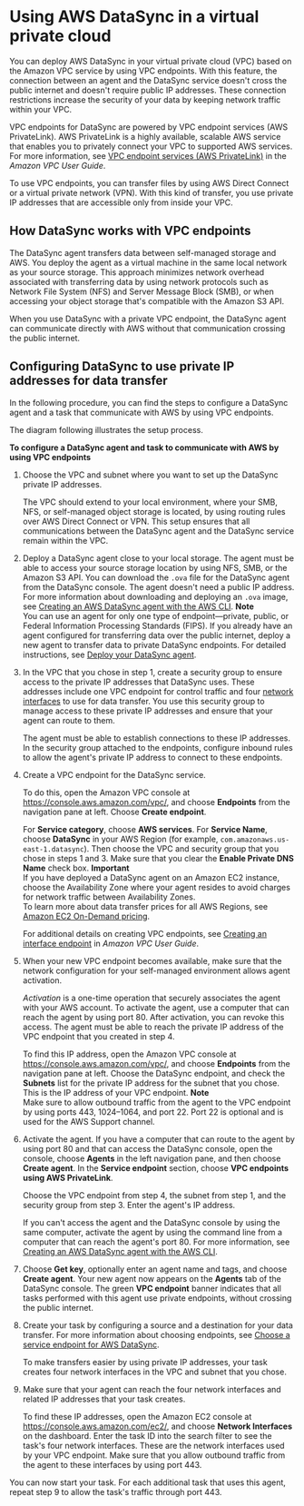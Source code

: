 # Using AWS DataSync in a virtual private cloud<a name="datasync-in-vpc"></a>

You can deploy AWS DataSync in your virtual private cloud \(VPC\) based on the Amazon VPC service by using VPC endpoints\. With this feature, the connection between an agent and the DataSync service doesn't cross the public internet and doesn't require public IP addresses\. These connection restrictions increase the security of your data by keeping network traffic within your VPC\. 

VPC endpoints for DataSync are powered by VPC endpoint services \(AWS PrivateLink\)\. AWS PrivateLink is a highly available, scalable AWS service that enables you to privately connect your VPC to supported AWS services\. For more information, see [VPC endpoint services \(AWS PrivateLink\)](https://docs.aws.amazon.com/vpc/latest/userguide/endpoint-service.html) in the *Amazon VPC User Guide*\. 

To use VPC endpoints, you can transfer files by using AWS Direct Connect or a virtual private network \(VPN\)\. With this kind of transfer, you use private IP addresses that are accessible only from inside your VPC\. 

## How DataSync works with VPC endpoints<a name="working-with-endpoints"></a>

The DataSync agent transfers data between self\-managed storage and AWS\. You deploy the agent as a virtual machine in the same local network as your source storage\. This approach minimizes network overhead associated with transferring data by using network protocols such as Network File System \(NFS\) and Server Message Block \(SMB\), or when accessing your object storage that's compatible with the Amazon S3 API\. 

When you use DataSync with a private VPC endpoint, the DataSync agent can communicate directly with AWS without that communication crossing the public internet\. 

## Configuring DataSync to use private IP addresses for data transfer<a name="create-agent-steps-vpc"></a>

In the following procedure, you can find the steps to configure a DataSync agent and a task that communicate with AWS by using VPC endpoints\. 

 The diagram following illustrates the setup process\. 







**To configure a DataSync agent and task to communicate with AWS by using VPC endpoints**

1. Choose the VPC and subnet where you want to set up the DataSync private IP addresses\. 

   The VPC should extend to your local environment, where your SMB, NFS, or self\-managed object storage is located, by using routing rules over AWS Direct Connect or VPN\. This setup ensures that all communications between the DataSync agent and the DataSync service remain within the VPC\. 

1. Deploy a DataSync agent close to your local storage\. The agent must be able to access your source storage location by using NFS, SMB, or the Amazon S3 API\. You can download the `.ova` file for the DataSync agent from the DataSync console\. The agent doesn't need a public IP address\. For more information about downloading and deploying an `.ova` image, see [Creating an AWS DataSync agent with the AWS CLI](create-agent-cli.md)\. 
**Note**  
You can use an agent for only one type of endpoint—private, public, or Federal Information Processing Standards \(FIPS\)\. If you already have an agent configured for transferring data over the public internet, deploy a new agent to transfer data to private DataSync endpoints\. For detailed instructions, see [Deploy your DataSync agent](deploy-agents.md)\. 

1. In the VPC that you chose in step 1, create a security group to ensure access to the private IP addresses that DataSync uses\. These addresses include one VPC endpoint for control traffic and four [network interfaces](datasync-network.md#required-network-interfaces) to use for data transfer\. You use this security group to manage access to these private IP addresses and ensure that your agent can route to them\. 

   The agent must be able to establish connections to these IP addresses\. In the security group attached to the endpoints, configure inbound rules to allow the agent's private IP address to connect to these endpoints\. 

1. Create a VPC endpoint for the DataSync service\. 

   To do this, open the Amazon VPC console at [https://console\.aws\.amazon\.com/vpc/](https://console.aws.amazon.com/vpc/), and choose **Endpoints** from the navigation pane at left\. Choose **Create endpoint**\. 

   For **Service category**, choose **AWS services**\. For **Service Name**, choose **DataSync** in your AWS Region \(for example, `com.amazonaws.us-east-1.datasync`\)\. Then choose the VPC and security group that you chose in steps 1 and 3\. Make sure that you clear the **Enable Private DNS Name** check box\. 
**Important**  
If you have deployed a DataSync agent on an Amazon EC2 instance, choose the Availability Zone where your agent resides to avoid charges for network traffic between Availability Zones\.  
To learn more about data transfer prices for all AWS Regions, see [Amazon EC2 On\-Demand pricing](http://aws.amazon.com/ec2/pricing/on-demand/)\. 

   For additional details on creating VPC endpoints, see [Creating an interface endpoint](https://docs.aws.amazon.com/vpc/latest/userguide/vpce-interface.html#create-interface-endpoint) in *Amazon VPC User Guide*\.

1. When your new VPC endpoint becomes available, make sure that the network configuration for your self\-managed environment allows agent activation\. 

   *Activation* is a one\-time operation that securely associates the agent with your AWS account\. To activate the agent, use a computer that can reach the agent by using port 80\. After activation, you can revoke this access\. The agent must be able to reach the private IP address of the VPC endpoint that you created in step 4\. 

   To find this IP address, open the Amazon VPC console at [https://console\.aws\.amazon\.com/vpc/](https://console.aws.amazon.com/vpc/), and choose **Endpoints** from the navigation pane at left\. Choose the DataSync endpoint, and check the **Subnets** list for the private IP address for the subnet that you chose\. This is the IP address of your VPC endpoint\. 
**Note**  
Make sure to allow outbound traffic from the agent to the VPC endpoint by using ports 443, 1024–1064, and port 22\. Port 22 is optional and is used for the AWS Support channel\. 

1. Activate the agent\. If you have a computer that can route to the agent by using port 80 and that can access the DataSync console, open the console, choose **Agents** in the left navigation pane, and then choose **Create agent**\. In the **Service endpoint** section, choose **VPC endpoints using AWS PrivateLink**\. 

    Choose the VPC endpoint from step 4, the subnet from step 1, and the security group from step 3\. Enter the agent's IP address\. 

   If you can't access the agent and the DataSync console by using the same computer, activate the agent by using the command line from a computer that can reach the agent's port 80\. For more information, see [Creating an AWS DataSync agent with the AWS CLI](create-agent-cli.md)\. 

1. Choose **Get key**, optionally enter an agent name and tags, and choose **Create agent**\. Your new agent now appears on the **Agents** tab of the DataSync console\. The green **VPC endpoint** banner indicates that all tasks performed with this agent use private endpoints, without crossing the public internet\. 

1. Create your task by configuring a source and a destination for your data transfer\. For more information about choosing endpoints, see [Choose a service endpoint for AWS DataSync](choose-service-endpoint.md)\. 

   To make transfers easier by using private IP addresses, your task creates four network interfaces in the VPC and subnet that you chose\.

1. Make sure that your agent can reach the four network interfaces and related IP addresses that your task creates\.

   To find these IP addresses, open the Amazon EC2 console at [https://console\.aws\.amazon\.com/ec2/](https://console.aws.amazon.com/ec2/), and choose **Network Interfaces** on the dashboard\. Enter the task ID into the search filter to see the task's four network interfaces\. These are the network interfaces used by your VPC endpoint\. Make sure that you allow outbound traffic from the agent to these interfaces by using port 443\. 

You can now start your task\. For each additional task that uses this agent, repeat step 9 to allow the task's traffic through port 443\. 